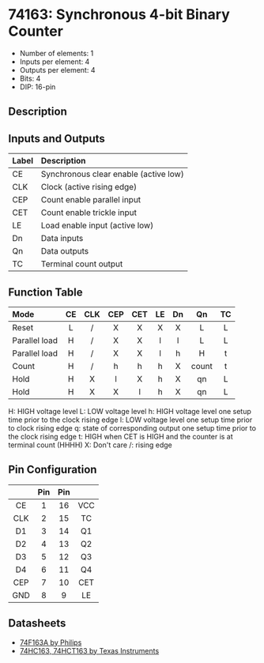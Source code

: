 # 74163: Synchronous 4-bit Binary Counter

- Number of elements: 1
- Inputs per element: 4
- Outputs per element: 4
- Bits: 4
- DIP: 16-pin

## Description



## Inputs and Outputs

| Label | Description                             |
|:----- |:--------------------------------------- |
| CE    | Synchronous clear enable (active low)   |
| CLK   | Clock (active rising edge)              |
| CEP   | Count enable parallel input             |
| CET   | Count enable trickle input              |
| LE    | Load enable input (active low)          |
| Dn    | Data inputs                             |
| Qn    | Data outputs                            |
| TC    | Terminal count output                   |

## Function Table

| Mode          | CE  | CLK | CEP | CET | LE  | Dn  | Qn    | TC  |
|:------------- |:---:|:---:|:---:|:---:|:---:|:---:|:-----:|:---:|
| Reset         | L   | /   | X   | X   | X   | X   | L     | L   |
| Parallel load | H   | /   | X   | X   | l   | l   | L     | L   |
| Parallel load | H   | /   | X   | X   | l   | h   | H     | t   |
| Count         | H   | /   | h   | h   | h   | X   | count | t   |
| Hold          | H   | X   | l   | X   | h   | X   | qn    | L   |
| Hold          | H   | X   | X   | l   | h   | X   | qn    | L   |

H: HIGH voltage level
L: LOW voltage level
h: HIGH voltage level one setup time prior to the clock rising edge
l: LOW voltage level one setup time prior to clock rising edge
q: state of corresponding output one setup time prior to the clock rising edge
t: HIGH when CET is HIGH and the counter is at terminal count (HHHH)
X: Don't care
/: rising edge

## Pin Configuration

|     | Pin | Pin |     |
|:---:|:---:|:---:|:---:|
| CE  |   1 |  16 | VCC |
| CLK |   2 |  15 | TC  |
| D1  |   3 |  14 | Q1  |
| D2  |   4 |  13 | Q2  |
| D3  |   5 |  12 | Q3  |
| D4  |   6 |  11 | Q4  |
| CEP |   7 |  10 | CET |
| GND |   8 |   9 | LE  |

## Datasheets

- [74F163A by Philips](http://www.nxp.com/documents/data_sheet/74F161A_163A.pdf)
- [74HC163, 74HCT163 by Texas Instruments](http://www.nxp.com/documents/data_sheet/74HC_HCT161_CNV.pdf)
